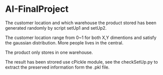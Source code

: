 # AI-FinalProject
The customer location and which warehouse the product stored has been generated randomly by script setUp1 and setUp2.
  
The customer location range from 0~1 for both X,Y dimentions and satisfy the gaussian distribution. More people lives in the central.

The product only stores in one warehouse.

The result has been strored use cPickle module, see the checkSetUp.py to extract the preserved information form the .pkl file.

 
